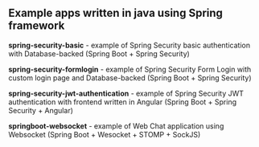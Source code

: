 ## Example apps written in java using Spring framework

**spring-security-basic** - example of Spring Security basic authentication with Database-backed (Spring Boot + Spring Security)

**spring-security-formlogin** - example of Spring Security Form Login with custom login page and Database-backed (Spring Boot + Spring Security)

**spring-security-jwt-authentication** - example of Spring Security JWT authentication with frontend written in Angular (Spring Boot + Spring Security + Angular)

**springboot-websocket** - example of Web Chat application using Websocket (Spring Boot + Wesocket + STOMP + SockJS)
